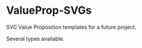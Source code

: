 # ValueProp-SVGs

SVG Value Proposition templates for a future project. 

Several types available. 
